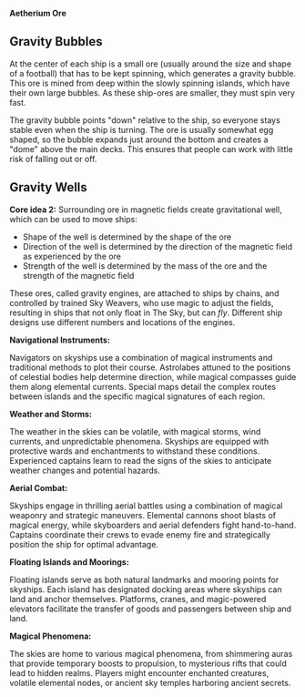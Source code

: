 **Aetherium Ore**
## Gravity Bubbles
At the center of each ship is a small ore (usually around the size and shape of a football) that has to be kept spinning, which generates a gravity bubble. This ore is mined from deep within the slowly spinning islands, which have their own large bubbles. As these ship-ores are smaller, they must spin very fast.

The gravity bubble points "down" relative to the ship, so everyone stays stable even when the ship is turning. The ore is usually somewhat egg shaped, so the bubble expands just around the bottom and creates a "dome" above the main decks. This ensures that people can work with little risk of falling out or off.

## Gravity Wells

**Core idea 2:** Surrounding ore in magnetic fields create gravitational well, which can be used to move ships:
 - Shape of the well is determined by the shape of the ore
 - Direction of the well is determined by the direction of the magnetic field as experienced by the ore
 - Strength of the well is determined by the mass of the ore and the strength of the magnetic field

These ores, called gravity engines, are attached to ships by chains, and controlled by trained Sky Weavers, who use magic to adjust the fields, resulting in ships that not only float in The Sky, but can *fly*. Different ship designs use different numbers and locations of the engines.

**Navigational Instruments:**

Navigators on skyships use a combination of magical instruments and traditional methods to plot their course. Astrolabes attuned to the positions of celestial bodies help determine direction, while magical compasses guide them along elemental currents. Special maps detail the complex routes between islands and the specific magical signatures of each region.

**Weather and Storms:**

The weather in the skies can be volatile, with magical storms, wind currents, and unpredictable phenomena. Skyships are equipped with protective wards and enchantments to withstand these conditions. Experienced captains learn to read the signs of the skies to anticipate weather changes and potential hazards.

**Aerial Combat:**

Skyships engage in thrilling aerial battles using a combination of magical weaponry and strategic maneuvers. Elemental cannons shoot blasts of magical energy, while skyboarders and aerial defenders fight hand-to-hand. Captains coordinate their crews to evade enemy fire and strategically position the ship for optimal advantage.

**Floating Islands and Moorings:**

Floating islands serve as both natural landmarks and mooring points for skyships. Each island has designated docking areas where skyships can land and anchor themselves. Platforms, cranes, and magic-powered elevators facilitate the transfer of goods and passengers between ship and land.

**Magical Phenomena:**

The skies are home to various magical phenomena, from shimmering auras that provide temporary boosts to propulsion, to mysterious rifts that could lead to hidden realms. Players might encounter enchanted creatures, volatile elemental nodes, or ancient sky temples harboring ancient secrets.